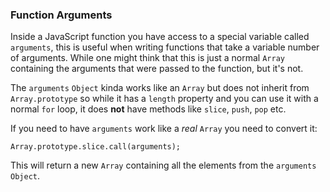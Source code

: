 ### Function Arguments

Inside a JavaScript function you have access to a special variable called
`arguments`, this is useful when writing functions that take a variable number
of arguments. While one might think that this is just a normal `Array` containing
the arguments that were passed to the function, but it's not.

The `arguments` `Object` kinda works like an `Array` but does not inherit from
`Array.prototype` so while it has a `length` property and you can use it with
a normal `for` loop, it does **not** have methods like `slice`, `push`, `pop`
etc.

If you need to have `arguments` work like a *real* `Array` you need to convert
it: 
    
    Array.prototype.slice.call(arguments);

This will return a new `Array` containing all the elements from the `arguments`
`Object`.

